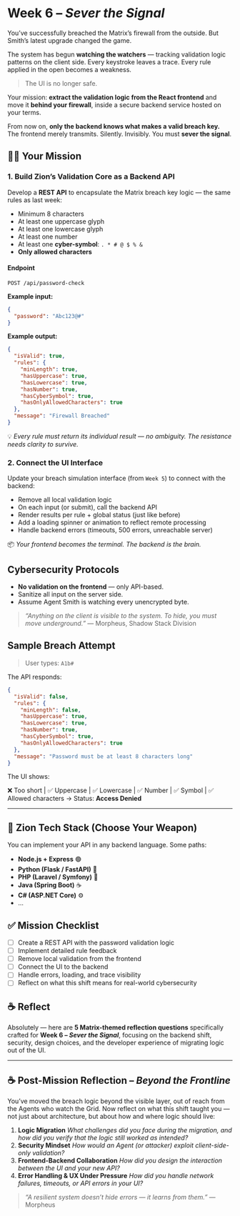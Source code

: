 # Week 6 – *Sever the Signal*
You’ve successfully breached the Matrix’s firewall from the outside.
But Smith’s latest upgrade changed the game.

The system has begun **watching the watchers** — tracking validation logic patterns on the client side. Every keystroke leaves a trace. Every rule applied in the open becomes a weakness.

> The UI is no longer safe.

Your mission: **extract the validation logic from the React frontend** and move it **behind your firewall**, inside a secure backend service hosted on your terms.

From now on, **only the backend knows what makes a valid breach key.**
The frontend merely transmits. Silently. Invisibly.
You must **sever the signal**.

## 🧑‍💻 Your Mission

### 1. Build Zion’s Validation Core as a Backend API

Develop a **REST API** to encapsulate the Matrix breach key logic — the same rules as last week:

* Minimum 8 characters
* At least one uppercase glyph
* At least one lowercase glyph
* At least one number
* At least one **cyber-symbol**: `. * # @ $ % &`
* **Only allowed characters**

#### Endpoint

`POST /api/password-check`

**Example input:**

```json
{
  "password": "Abc123@#"
}
```

**Example output:**

```json
{
  "isValid": true,
  "rules": {
    "minLength": true,
    "hasUppercase": true,
    "hasLowercase": true,
    "hasNumber": true,
    "hasCyberSymbol": true,
    "hasOnlyAllowedCharacters": true
  },
  "message": "Firewall Breached"
}
```

💡 *Every rule must return its individual result — no ambiguity. The resistance needs clarity to survive.*

### 2. Connect the UI Interface

Update your breach simulation interface (from `Week 5`) to connect with the backend:

* Remove all local validation logic
* On each input (or submit), call the backend API
* Render results per rule + global status (just like before)
* Add a loading spinner or animation to reflect remote processing
* Handle backend errors (timeouts, 500 errors, unreachable server)

📦 *Your frontend becomes the terminal. The backend is the brain.*


## Cybersecurity Protocols

* **No validation on the frontend** — only API-based.
* Sanitize all input on the server side.
* Assume Agent Smith is watching every unencrypted byte.

> *“Anything on the client is visible to the system. To hide, you must move underground.”*
> — Morpheus, Shadow Stack Division

## Sample Breach Attempt

> User types: `A1b#`

The API responds:

```json
{
  "isValid": false,
  "rules": {
    "minLength": false,
    "hasUppercase": true,
    "hasLowercase": true,
    "hasNumber": true,
    "hasCyberSymbol": true,
    "hasOnlyAllowedCharacters": true
  },
  "message": "Password must be at least 8 characters long"
}
```

The UI shows:

❌ Too short | ✅ Uppercase | ✅ Lowercase | ✅ Number | ✅ Symbol | ✅ Allowed characters
→ Status: **Access Denied**

---

## 🧰 Zion Tech Stack (Choose Your Weapon)

You can implement your API in any backend language. Some paths:

* **Node.js + Express** 🟢
* **Python (Flask / FastAPI)** 🐍
* **PHP (Laravel / Symfony)** 🐘
* **Java (Spring Boot)** ☕
* **C# (ASP.NET Core)** ⚙️
* ...

## ✅ Mission Checklist

- [ ] Create a REST API with the password validation logic
- [ ] Implement detailed rule feedback
- [ ] Remove local validation from the frontend
- [ ] Connect the UI to the backend
- [ ] Handle errors, loading, and trace visibility
- [ ] Reflect on what this shift means for real-world cybersecurity

## ☕ Reflect
Absolutely — here are **5 Matrix-themed reflection questions** specifically crafted for **Week 6 – *Sever the Signal***, focusing on the backend shift, security, design choices, and the developer experience of migrating logic out of the UI.

---

## ☕ Post-Mission Reflection – *Beyond the Frontline*
You’ve moved the breach logic beyond the visible layer, out of reach from the Agents who watch the Grid. Now reflect on what this shift taught you — not just about architecture, but about how and where logic should live:

1. **Logic Migration**
    *What challenges did you face during the migration, and how did you verify that the logic still worked as intended?*
2. **Security Mindset**
    *How would an Agent (or attacker) exploit client-side-only validation?*
3. **Frontend-Backend Collaboration**
    *How did you design the interaction between the UI and your new API?*
4. **Error Handling & UX Under Pressure**
    *How did you handle network failures, timeouts, or API errors in your UI?*

> *“A resilient system doesn’t hide errors — it learns from them.”*
> — Morpheus